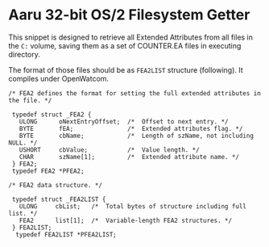 Aaru 32-bit OS/2 Filesystem Getter
===========================================
This snippet is designed to retrieve all Extended Attributes from all files in the `C:`
volume, saving them as a set of COUNTER.EA files in executing directory.

The format of those files should be as `FEA2LIST` structure (following).
It compiles under OpenWatcom.

```
/* FEA2 defines the format for setting the full extended attributes in the file. */

 typedef struct _FEA2 { 
   ULONG      oNextEntryOffset;  /*  Offset to next entry. */ 
   BYTE       fEA;               /*  Extended attributes flag. */ 
   BYTE       cbName;            /*  Length of szName, not including NULL. */ 
   USHORT     cbValue;           /*  Value length. */ 
   CHAR       szName[1];         /*  Extended attribute name. */ 
 } FEA2; 
 typedef FEA2 *PFEA2;

/* FEA2 data structure. */

 typedef struct _FEA2LIST { 
   ULONG     cbList;   /*  Total bytes of structure including full list. */ 
   FEA2      list[1];  /*  Variable-length FEA2 structures. */ 
 } FEA2LIST; 
  typedef FEA2LIST *PFEA2LIST;
```
